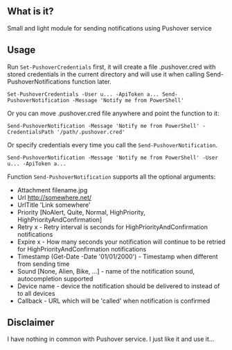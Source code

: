 ## What is it?

Small and light module for sending notifications using Pushover service

## Usage

Run ``Set-PushoverCredentials`` first, it will create a file .pushover.cred with stored credentials in the current directory and will use it when calling Send-PushoverNotifications function later\.

``
Set-PushoverCredentials -User u... -ApiToken a...
Send-PushoverNotification -Message 'Notify me from PowerShell'
``

Or you can move .pushover.cred file anywhere and point the function to it:

``
Send-PushoverNotification -Message 'Notify me from PowerShell' -CredentialsPath '/path/.pushover.cred'
``

Or specify credentials every time you call the ``Send-PushoverNotification``.

``
Send-PushoverNotification -Message 'Notify me from PowerShell' -User u... -ApiToken a...
``

Function ``Send-PushoverNotification`` supports all the optional arguments:
- Attachment filename.jpg
- Url http://somewhere.net/
- UrlTitle 'Link somewhere'
- Priority [NoAlert, Quite, Normal, HighPriority, HighPriorityAndConfirmation] 
- Retry x - Retry interval is seconds for HighPriorityAndConfirmation notifications
- Expire x - How many seconds your notification will continue to be retried for HighPriorityAndConfirmation notifications
- Timestamp (Get-Date -Date '01/01/2000') - Timestamp when different from sending time
- Sound [None, Alien, Bike, ...] - name of the notification sound, autocompletion supported
- Device name - device the notification should be delivered to instead of to all devices
- Callback - URL which will be 'called' when notification is confirmed

## Disclaimer

I have nothing in common with Pushover service. I just like it and use it...